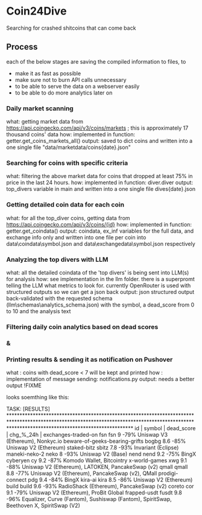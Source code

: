 # Coin24Dive

Searching for crashed shitcoins that can come back 

## Process

each of the below stages are saving the compiled information to files, to 

- make it as fast as possible
- make sure not to burn API calls unnecessary
- to be able to serve the data on a webserver easily
- to be able to do more analytics later on


### Daily market scanning

what:   getting market data from https://api.coingecko.com/api/v3/coins/markets ; this is approximately 17 thousand coins' data
how:    implemented in function: getter.get_coins_markets_all()
output: saved to dict coins and written into a one single file "data/marketdata/coins{date}.json"


### Searching for coins with specific criteria

what:   filtering the above market data for coins that dropped at least 75% in price in the last 24 hours. 
how:    implemented in function: diver.diver
output: top_divers variable in main and written into a one single file dives{date}.json


### Getting detailed coin data for each coin

what:   for all the top_diver coins, getting data from https://api.coingecko.com/api/v3/coins/{id} 
how:    implemented in function: getter.get_coindata()
output: coindata, ex_inf variables for the full data, and exchange info only 
        and written into one file per coin into data\coindata\symbol.json and data\exchangedata\symbol.json respectively


### Analyzing the top divers with LLM

what:   all the detailed coindata of the 'top divers' is being sent into LLM(s) for analysis
how:    see implementation in the llm folder. there is a superpromt telling the LLM what metrics to look for.
        currently OpenRouter is used with structured outputs so we can get a json back 
output: json structured output back-validated with the requested schema (llm\schemas\analytics_schema.json) 
        with the symbol, a dead_score from 0 to 10 and the analysis text


### Filtering daily coin analytics based on dead scores
### &
### Printing results & sending it as notification on Pushover

what  : coins with dead_score < 7 will be kept and printed
how   : implementation of message sending: notifications.py
output: needs a better output !FIXME

looks soemthing like this:

TASK: [RESULTS] **********************************************************************************************************************************************************************************************
        id                    | symbol | dead_score | chg_%_24h | exchanges-traded-on
fsn                              fsn            9         -79% Uniswap V3 (Ethereum), Nonkyc.io
beware-of-geeks-bearing-grifts   bogbg        8.6         -85% Uniswap V2 (Ethereum)
staked-bitz                      sbitz        7.8         -93% Invariant (Eclipse)
maneki-neko-2                    neko           8         -93% Uniswap V2 (Base)
nend                             nend         9.2         -75% BingX
cyberyen                         cy           9.2         -87% Komodo Wallet, Bitcointry
x-world-games                    xwg          9.1         -88% Uniswap V2 (Ethereum), LATOKEN, PancakeSwap (v2)
qmall                            qmall        8.8         -77% Uniswap V2 (Ethereum), PancakeSwap (v2), QMall
prodigi-connect                  pdg          9.4         -84% BingX
kira-ai                          kira         8.5         -86% Uniswap V2 (Ethereum)
build                            build        9.6         -93% RadioShack (Ethereum), PancakeSwap (v2)
coreto                           cor          9.1         -79% Uniswap V2 (Ethereum), ProBit Global
frapped-usdt                     fusdt        9.8         -96% Equalizer, Curve (Fantom), Sushiswap (Fantom), SpiritSwap, Beethoven X, SpiritSwap (V2)





